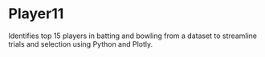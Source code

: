 # Player11
Identifies top 15 players in batting and bowling from a dataset to streamline trials and selection using Python and Plotly.
